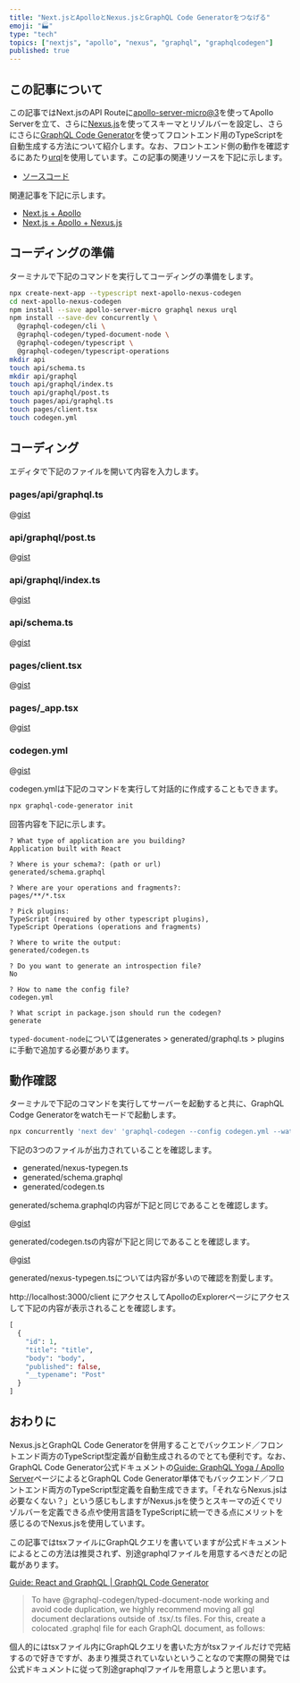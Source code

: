 ```yaml
---
title: "Next.jsとApolloとNexus.jsとGraphQL Code Generatorをつなげる"
emoji: "🏭"
type: "tech"
topics: ["nextjs", "apollo", "nexus", "graphql", "graphqlcodegen"]
published: true
---
```


## この記事について

この記事ではNext.jsのAPI Routeに[apollo-server-micro@3](https://www.npmjs.com/package/apollo-server-micro)を使ってApollo Serverを立て、さらに[Nexus.js](https://nexusjs.org/)を使ってスキーマとリゾルバーを設定し、さらにさらに[GraphQL Code Generator](https://www.the-guild.dev/graphql/codegen)を使ってフロントエンド用のTypeScriptを自動生成する方法について紹介します。なお、フロントエンド側の動作を確認するにあたり[urql](https://formidable.com/open-source/urql/)を使用しています。この記事の関連リソースを下記に示します。

- [ソースコード](https://github.com/tatsuyasusukida/next-apollo-nexus-codegen)

関連記事を下記に示します。

- [Next.js + Apollo](https://zenn.dev/tatsuyasusukida/articles/applo-server-3-in-api-route-of-nextjs)
- [Next.js + Apollo + Nexus.js](https://zenn.dev/tatsuyasusukida/articles/connect-nextjs-apollo-and-nexusjs)



## コーディングの準備

ターミナルで下記のコマンドを実行してコーディングの準備をします。

```sh
npx create-next-app --typescript next-apollo-nexus-codegen
cd next-apollo-nexus-codegen
npm install --save apollo-server-micro graphql nexus urql
npm install --save-dev concurrently \
  @graphql-codegen/cli \
  @graphql-codegen/typed-document-node \
  @graphql-codegen/typescript \
  @graphql-codegen/typescript-operations
mkdir api
touch api/schema.ts
mkdir api/graphql
touch api/graphql/index.ts
touch api/graphql/post.ts
touch pages/api/graphql.ts
touch pages/client.tsx
touch codegen.yml
```



## コーディング

エディタで下記のファイルを開いて内容を入力します。

### pages/api/graphql.ts

@[gist](https://gist.github.com/tatsuyasusukida/505c1ba248be6d57f7b5d8a6a19a271b?file=graphql.ts)

### api/graphql/post.ts

@[gist](https://gist.github.com/tatsuyasusukida/505c1ba248be6d57f7b5d8a6a19a271b?file=post.ts)

### api/graphql/index.ts

@[gist](https://gist.github.com/tatsuyasusukida/505c1ba248be6d57f7b5d8a6a19a271b?file=index.ts)

### api/schema.ts

@[gist](https://gist.github.com/tatsuyasusukida/505c1ba248be6d57f7b5d8a6a19a271b?file=schema.ts)

### pages/client.tsx

@[gist](https://gist.github.com/tatsuyasusukida/505c1ba248be6d57f7b5d8a6a19a271b?file=client.tsx)

### pages/_app.tsx

@[gist](https://gist.github.com/tatsuyasusukida/505c1ba248be6d57f7b5d8a6a19a271b?file=_app.tsx)

### codegen.yml

@[gist](https://gist.github.com/tatsuyasusukida/505c1ba248be6d57f7b5d8a6a19a271b?file=codegen.yml)

codegen.ymlは下記のコマンドを実行して対話的に作成することもできます。

```sh
npx graphql-code-generator init
```

回答内容を下記に示します。

```
? What type of application are you building?
Application built with React

? Where is your schema?: (path or url)
generated/schema.graphql

? Where are your operations and fragments?:
pages/**/*.tsx

? Pick plugins:
TypeScript (required by other typescript plugins),
TypeScript Operations (operations and fragments)

? Where to write the output:
generated/codegen.ts

? Do you want to generate an introspection file?
No

? How to name the config file?
codegen.yml

? What script in package.json should run the codegen?
generate
```

`typed-document-node`についてはgenerates > generated/graphql.ts > pluginsに手動で追加する必要があります。



## 動作確認

ターミナルで下記のコマンドを実行してサーバーを起動すると共に、GraphQL Codge Generatorをwatchモードで起動します。

```sh
npx concurrently 'next dev' 'graphql-codegen --config codegen.yml --watch'
```

下記の3つのファイルが出力されていることを確認します。

- generated/nexus-typegen.ts
- generated/schema.graphql
- generated/codegen.ts

generated/schema.graphqlの内容が下記と同じであることを確認します。

@[gist](https://gist.github.com/tatsuyasusukida/505c1ba248be6d57f7b5d8a6a19a271b?file=schema.graphql)

generated/codegen.tsの内容が下記と同じであることを確認します。

@[gist](https://gist.github.com/tatsuyasusukida/505c1ba248be6d57f7b5d8a6a19a271b?file=codegen.ts)

generated/nexus-typegen.tsについては内容が多いので確認を割愛します。

http://localhost:3000/client にアクセスしてApolloのExplorerページにアクセスして下記の内容が表示されることを確認します。

```graphql
[
  {
    "id": 1,
    "title": "title",
    "body": "body",
    "published": false,
    "__typename": "Post"
  }
]
```



## おわりに

Nexus.jsとGraphQL Code Generatorを併用することでバックエンド／フロントエンド両方のTypeScript型定義が自動生成されるのでとても便利です。なお、GraphQL Code Generator公式ドキュメントの[Guide: GraphQL Yoga / Apollo Server](https://www.the-guild.dev/graphql/codegen/docs/guides/graphql-server-apollo-yoga)ページによるとGraphQL Code Generator単体でもバックエンド／フロントエンド両方のTypeScript型定義を自動生成できます。「それならNexus.jsは必要なくない？」という感じもしますがNexus.jsを使うとスキーマの近くでリゾルバーを定義できる点や使用言語をTypeScriptに統一できる点にメリットを感じるのでNexus.jsを使用しています。

この記事ではtsxファイルにGraphQLクエリを書いていますが公式ドキュメントによるとこの方法は推奨されず、別途graphqlファイルを用意するべきだとの記載があります。

[Guide: React and GraphQL | GraphQL Code Generator](https://www.the-guild.dev/graphql/codegen/docs/guides/react#optimal-configuration-for-apollo-and-urql)

> To have @graphql-codegen/typed-document-node working and avoid code duplication, we highly recommend moving all gql document declarations outside of .tsx/.ts files. For this, create a colocated .graphql file for each GraphQL document, as follows:

個人的にはtsxファイル内にGraphQLクエリを書いた方がtsxファイルだけで完結するので好きですが、あまり推奨されていないということなので実際の開発では公式ドキュメントに従って別途graphqlファイルを用意しようと思います。
